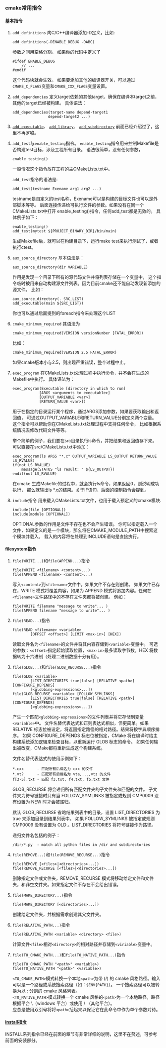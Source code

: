 ### cmake常用指令

#### 基本指令

1. `add_definitions`
    向C/C++编译器添加-D定义，比如:
    ```
    add_definitions(-DENABLE_DEBUG -DABC)
    ```
    参数之间用空格分割。
    如果你的代码中定义了
    ```
    #ifdef ENABLE_DEBUG 
        // ...
    #endif
    ```
    这个代码块就会生效。
    如果要添加其他的编译器开关，可以通过`CMAKE_C_FLAGS`变量和`CMAKE_CXX_FLAGS`变量设置。

2. `add_dependencies`
    定义target依赖的其他target，确保在编译本target之前，其他的target已经被构建。
    具体语法：
    ```
    add_dependencies(target-name depend-target1
                    depend-target2 ...)
    ```

3. [`add_executable`](../recipe-01/README.md)、
    [`add_library`](../recipe-03/README.md)、
    [`add_subdirectory`](../recipe-02/README.md)
    前面已经介绍过了，这里不再罗唆。

4. `add_test`与`enable_testing`指令。
    `enable_testing`指令用来控制Makefile是否构建test目标，涉及工程所有目录。
    语法很简单，没有任何参数，
    ```
    enable_testing()
    ```
    一般情况这个指令放在工程的主CMakeLists.txt中。

    `add_test`指令的语法是:
    ```
    add_test(testname Exename arg1 arg2 ...)
    ```
    testname是自定义的test名称，Exename可以是构建的目标文件也可以是外部脚本等等。
    后面连接传递给可执行文件的参数。如果没有在同一个CMakeLists.txt中打开
    enable_testing()指令，任何add_test都是无效的。
    具体例子如下：
    ```
    enable_testing()
    add_test(mytest ${PROJECT_BINARY_DIR}/bin/main)
    ```
    生成Makefile后，就可以在构建目录下，运行make test来执行测试了，或者执行ctest。

5. `aux_source_directory`
    基本语法是：
    ```
    aux_source_directory(dir VARIABLE)
    ```
    作用是发现一个目录下所有的源代码文件并将列表存储在一个变量中，
    这个指令临时被用来自动构建源文件列表。因为目前cmake还不能自动发现新添加的源文件。
    比如：
    ```
    aux_source_directory(. SRC_LIST)
    add_executable(main ${SRC_LIST})
    ```
    你也可以通过后面提到的foreach指令来处理这个LIST

6. `cmake_minimum_required`
    其语法为
    ```
    cmake_minimum_required(VERSION versionNumber [FATAL_ERROR])
    ```
    比如：
    ```
    cmake_minimum_required(VERSION 2.5 FATAL_ERROR)
    ```
    如果cmake版本小与2.5，则出现严重错误，整个过程中止。

7. `exec_program`
    在CMakeLists.txt处理过程中执行命令，并不会在生成的Makefile中执行。
    具体语法为：
    ```
    exec_program(Executable [directory in which to run]
                [ARGS <arguments to executable>]
                [OUTPUT_VARIABLE <var>]
                [RETURN_VALUE <var>])
    ```
    用于在指定的目录运行某个程序，通过ARGS添加参数，如果要获取输出和返回值，
    可通过OUTPUT_VARIABLE和RETURN_VALUE分别定义两个变量。
    这个指令可以帮助你在CMakeLists.txt处理过程中支持任何命令，
    比如根据系统情况去修改代码文件等等。

    举个简单的例子，我们要在src目录执行ls命令，并把结果和返回值存下来。
    可以直接在src/CMakeLists.txt中添加：
    ```
    exec_program(ls ARGS "*.c" OUTPUT_VARIABLE LS_OUTPUT RETURN_VALUE LS_RVALUE)
    if(not LS_RVALUE)
        message(STATUS "ls result: " ${LS_OUTPUT})
    endif(not LS_RVALUE)
    ```
    在cmake 生成Makefile的过程中，就会执行ls命令，如果返回0，则说明成功执行，
    那么就输出ls *.c的结果。关于IF语句，后面的控制指令会提到。

8. `include`指令
    用来载入CMakeLists.txt文件，也用于载入预定义的cmake模块.
    ```
    include(file [OPTIONAL])
    include(module [OPTIONAL])
    ```
    OPTIONAL参数的作用是文件不存在也不会产生错误。
    你可以指定载入一个文件，如果定义的是一个模块，那么将在CMAKE_MODULE_PATH中搜索这个模块并载入。
    载入的内容将在处理到INCLUDE语句是直接执行。

#### filesystem指令

1. `file(WRITE...)`和`file(APPEND...)`指令
    ```
    file(WRITE <filename> <content>...)
    file(APPEND <filename> <content>...)
    ```
    写入`<content>`到`<filename>`文件中。如果文件不存在则创建。
    如果文件已存在，WRITE 模式将覆盖内容，如果为 APPEND 模式将追加内容。任何在`<filename>`文件路径中的不存在文件夹都将被创建。
    例如：
    ```
    file(WRITE filename "message to write"... )
    file(APPEND filename "message to write"... )
    ```

2. `file(READ...)`指令
    ```
    file(READ <filename> <variable> 
            [OFFSET <offset>] [LIMIT <max-in>] [HEX])
    ```
    读取文件名为`<filename>`的文件并将其内容存储到`<variable>`变量中。
    可选的参数：`<offset>`指定起始读取位置，`<max-in>`最多读取字节数，HEX 将数据转为十六进制（处理二进制数据十分有用）。

3. `file(GLOB...)`和`file(GLOB_RECURSE...)`指令
    ```
    file(GLOB <variable>
            [LIST_DIRECTORIES true|false] [RELATIVE <path>] [CONFIGURE_DEPENDS]
            [<globbing-expressions>...])
    file(GLOB_RECURSE <variable> [FOLLOW_SYMLINKS]
            [LIST_DIRECTORIES true|false] [RELATIVE <path>] [CONFIGURE_DEPENDS]
            [<globbing-expressions>...])
    ```
    产生一个匹配`<globbing-expressions>`的文件列表并将它存储到变量`<variable>`中。
    文件名替代表达式和正则表达式相似，但更简单。如果 RELATIVE 标志位被设定，将返回指定路径的相对路径。结果将按字典顺序排序。
    如果 CONFIGURE_DEPENDS 标志位被指定，CMake 将在编译时给主构建系统添加逻辑来检查目标，以重新运行 GLOB 标志的命令。
    如果任何输出被改变，CMake都将重新生成这个构建系统。

    文件名替代表达式的使用示例如下：
    ```
    *.cxx      - 匹配所有后缀名为 cxx 的文件
    *.vt?      - 匹配所有后缀名为 vta,...,vtz 的文件
    f[3-5].txt - 匹配 f3.txt, f4.txt, f5.txt 文件
    ```
    GLOB_RECURSE 将会递归所有匹配文件夹的子文件夹和匹配的文件。
    子文件夹为符号链接时只有当 FOLLOW_SYMLINKS 被指定或规则 CMP0009 没有设置为 NEW 时才会被递归。

    默认 GLOB_RECURSE 省略结果列表中的目录，设置 LIST_DIRECTORIES 为 true 来添加目录到结果列表中。
    如果 FOLLOW_SYMLINKS 被指定或规则 CMP0009 没有设置为 OLD 。LIST_DIRECTORIES 将符号链接作为路径。

    递归文件名包括的例子：
    ```
    /dir/*.py  - match all python files in /dir and subdirectories
    ```

4. `file(REMOVE...)`和`file(REMOVE_RECURSE...)`指令
    ```
    file(REMOVE [<files>|<directories>...])
    file(REMOVE_RECURSE [<files>|<directories>...])
    ```
    删除指定文件或文件夹，REMOVE_RECURSE 模式将移动给定文件和文件夹，和非空文件夹。如果指定文件不存在不会给出错误。

5. `file(MAKE_DIRECTORY...)`指令
    ```
    file(MAKE_DIRECTORY [<directories>...])
    ```
    创建给定文件夹，并根据需求创建其父文件夹。

6. `file(RELATIVE_PATH...)`指令 
    ```
    file(RELATIVE_PATH <variable> <directory> <file>)
    ```
    计算文件`<file>`相对`<directory>`的相对路径并存储到`<viriable>`变量中。

7. `file(TO_CMAKE_PATH...)`和`file(TO_NATIVE_PATH...)`指令
    ```
    file(TO_CMAKE_PATH "<path>" <variable>)
    file(TO_NATIVE_PATH "<path>" <variable>)
    ```
    `<TO_CMAKE_PATH>`模式转换一个本地`<path>`为带 (/) 的 cmake 风格路径。输入可以是一个路径或系统搜索路径（如：`$ENV{PATH}`）。
    一个搜索路径可以被转换为以 : 分割的 cmake 风格列表。  
    `<TO_NATIVE_PATH>`模式转换一个 cmake 风格的`<path>`为一个本地路径，路径根据平台 \（windows 平台）或使用 / （其他平台）。  
    应总是使用双引号将将`<path>`括起来以保证它在此命令中作为单个参数对待。

#### [install指令](../recipe-02/README.md)

INSTALL系列指令已经在前面的章节有非常详细的说明，这里不在赘述，可参考前面的安装部分。



